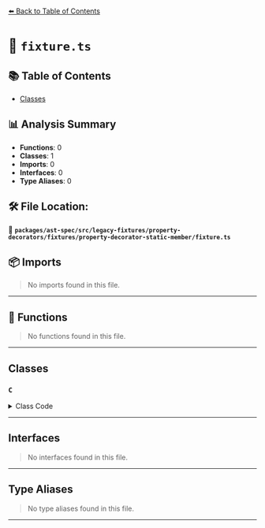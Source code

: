 [⬅️ Back to Table of Contents](../../../../../../../index.md)

# 📄 `fixture.ts`

## 📚 Table of Contents

- [Classes](#classes)

## 📊 Analysis Summary

- **Functions**: 0
- **Classes**: 1
- **Imports**: 0
- **Interfaces**: 0
- **Type Aliases**: 0

## 🛠️ File Location:
📂 **`packages/ast-spec/src/legacy-fixtures/property-decorators/fixtures/property-decorator-static-member/fixture.ts`**

## 📦 Imports

> No imports found in this file.


---

## 🔧 Functions

> No functions found in this file.


---

## Classes

### `C`

<details><summary>Class Code</summary>

```ts
class C {
  @baz static a;
  @qux
  static b;
}
```
</details>


---

## Interfaces

> No interfaces found in this file.


---

## Type Aliases

> No type aliases found in this file.


---